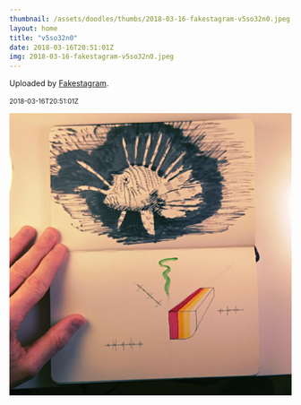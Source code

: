 ```yaml
---
thumbnail: /assets/doodles/thumbs/2018-03-16-fakestagram-v5so32n0.jpeg
layout: home
title: "v5so32n0"
date: 2018-03-16T20:51:01Z
img: 2018-03-16-fakestagram-v5so32n0.jpeg
---
```


Uploaded by [Fakestagram](https://github.com/opyate/fakestagram).

<small>2018-03-16T20:51:01Z</small>

![Uploaded by Fakestagram](2018-03-16-fakestagram-v5so32n0.jpeg)
